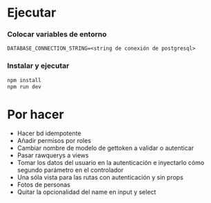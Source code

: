 # Ejecutar

### Colocar variables de entorno
```env
DATABASE_CONNECTION_STRING=<string de conexión de postgresql>
```

### Instalar y ejecutar
```bash
npm install
npm run dev
```

# Por hacer
* Hacer bd idempotente
* Añadir permisos por roles
* Cambiar nombre de modelo de gettoken a validar o autenticar
* Pasar rawquerys a views
* Tomar los datos del usuario en la autenticación e inyectarlo cómo segundo parámetro en el controlador
* Una sóla vista para las rutas con autenticación y sin props
* Fotos de personas
* Quitar la opcionalidad del name en input y select